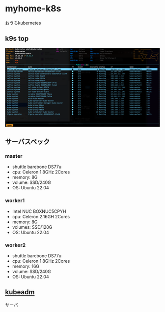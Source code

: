 # myhome-k8s
おうちkubernetes

## k9s top
![k9s_all_pods](./pictures/k9s_all_pods.png)

## サーバスペック

### master
- shuttle barebone DS77u
- cpu: Celeron 1.8GHz 2Cores
- memory: 8G
- volume: SSD/240G
- OS: Ubuntu 22.04

 ### worker1
- Intel NUC BOXNUC5CPYH
- cpu: Celeron 2.16GH 2Cores
- memory: 8G
- volumes: SSD/120G
- OS: Ubuntu 22.04

### worker2
- shuttle barebone DS77u
- cpu: Celeron 1.8GHz 2Cores
- memory: 16G
- volume: SSD/240G
- OS: Ubuntu 22.04

## [kubeadm](./kubeadm/README.md)
サーバ
